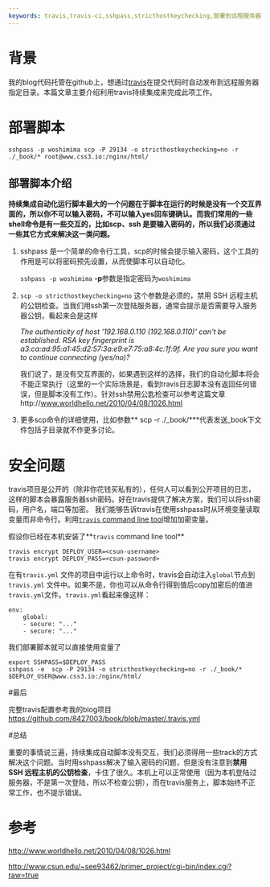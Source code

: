 ```yaml
---
keywords: travis,travis-ci,sshpass,stricthostkeychecking,部署到远程服务器,deploy,remote server
---
```


# 背景

我的blog代码托管在github上，想通过[travis](https://travis-ci.org)在提交代码时自动发布到远程服务器指定目录。本篇文章主要介绍利用travis持续集成来完成此项工作。

# 部署脚本
```
sshpass -p woshimima scp -P 29134 -o stricthostkeychecking=no -r ./_book/* root@www.css3.io:/nginx/html/

```

##  部署脚本介绍

**持续集成自动化运行脚本最大的一个问题在于脚本在运行的时候是没有一个交互界面的，所以你不可以输入密码，不可以输入yes回车键确认。而我们常用的一些shell命令是有一些交互的，比如scp、ssh 是要输入密码的，所以我们必须通过一些其它方式来解决这一类问题。**

1. sshpass 是一个简单的命令行工具，scp的时候会提示输入密码，这个工具的作用是可以将密码预先设置，从而使脚本可以自动化。

    `sshpass -p woshimima` **-p**参数是指定密码为`woshimima`

2. `scp -o stricthostkeychecking=no` 这个参数是必须的，禁用 SSH 远程主机的公钥检查。当我们用ssh第一次登陆服务器，通常会提示是否需要导入服务器公钥，看起来会是这样

    _The authenticity of host '192.168.0.110 (192.168.0.110)' can't be established. RSA key fingerprint is a3:ca:ad:95:a1:45:d2:57:3a:e9:e7:75:a8:4c:1f:9f. Are you sure you want to continue connecting (yes/no)?_

    我们说了，是没有交互界面的，如果遇到这样的选择，我们的自动化脚本将会不能正常执行（这里的一个实际场景是，看到travis日志脚本没有返回任何错误，但是脚本没有工作）。针对ssh禁用公匙检查可以参考这篇文章http://www.worldhello.net/2010/04/08/1026.html

3. 更多scp命令的详细使用，比如参数** scp -r ./_book/***代表发送_book下文件包括子目录就不作更多讨论。

# 安全问题

travis项目是公开的（除非你花钱买私有的），任何人可以看到公开项目的日志，这样的脚本会暴露服务器ssh密码。好在travis提供了解决方案，我们可以将ssh密码，用户名，端口等加密。
我们能够告诉travis在使用sshpass时从环境变量读取变量而非命令行。利用[`travis` command line tool](https://github.com/travis-ci/travis.rb)增加加密变量。

假设你已经在本机安装了**`travis` command line tool**

``` 
travis encrypt DEPLOY_USER=<csun-username> 
travis encrypt DEPLOY_PASS=<csun-password> 

```
在有`travis.yml` 文件的项目中运行以上命令时，travis会自动注入`global`节点到`travis.yml` 文件中。如果不是，你也可以从命令行得到值后copy加密后的值进`travis.yml`文件。`travis.yml`看起来像这样：

```
env: 
    global: 
    - secure: "..." 
    - secure: "..." 
```
我们部署脚本就可以直接使用变量了

```
export SSHPASS=$DEPLOY_PASS
sshpass -e  scp -P 29134 -o stricthostkeychecking=no -r ./_book/* $DEPLOY_USER@www.css3.io:/nginx/html/

```

#最后

完整travis配置参考我的blog项目
https://github.com/8427003/book/blob/master/.travis.yml

#总结

重要的事情说三遍，持续集成自动脚本没有交互，我们必须得用一些track的方式解决这个问题。当时用sshpass解决了输入密码的问题，但是没有注意到**禁用 SSH 远程主机的公钥检查**，卡住了很久。本机上可以正常使用（因为本机登陆过服务器，不是第一次登陆，所以不检查公钥），而在travis服务上，脚本始终不正常工作，也不提示错误。

# 参考

http://www.worldhello.net/2010/04/08/1026.html

http://www.csun.edu/~see93462/primer_project/cgi-bin/index.cgi?raw=true




